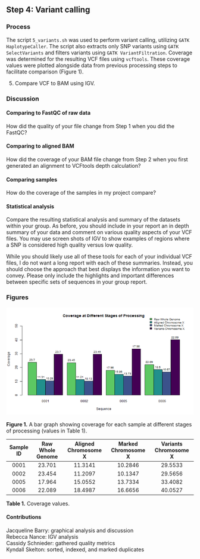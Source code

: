 ## Step 4: Variant calling

### Process

The script `5_variants.sh` was used to perform variant calling, utilizing `GATK HaplotypeCaller`. The script also extracts only SNP variants using `GATK SelectVariants` and filters variants using `GATK VariantFiltration`. Coverage was determined for the resulting VCF files using `vcftools`. These coverage values were plotted alongside data from previous processing steps to facilitate comparison (Figure 1).  

5. Compare VCF to BAM using IGV.

### Discussion



#### Comparing to FastQC of raw data

How did the quality of your file change from Step 1 when you did the FastQC?

#### Comparing to aligned BAM

How did the coverage of your BAM file change from Step 2 when you first generated an alignment to VCFtools depth calculation?

#### Comparing samples

How do the coverage of the samples in my project compare?

#### Statistical analysis

Compare the resulting statistical analysis and summary of the datasets within your group. As before, you should include in your report an in depth summary of your data and comment on various quality aspects of your VCF files. You may use screen shots of IGV to show examples of regions where a SNP is considered high quality versus low quality.

While you should likely use all of these tools for each of your individual VCF files, I do not want a long report with each of these summaries. Instead, you should choose the approach that best displays the information you want to convey. Please only include the highlights and important differences between specific sets of sequences in your group report. 


### Figures

<img src="analysis/0_figures/4_coverage.png"  alt="Bar Graph Comparing Coverage at Different Stages of the Pipeline">  

__Figure 1.__ A bar graph showing coverage for each sample at different stages of processing (values in Table 1).

| Sample ID | Raw Whole Genome | Aligned Chromosome X | Marked Chromosome X | Variants Chromosome X |
|:---------:|:----------------:|:--------------------:|:-------------------:|:---------------------:|
|   0001    |      23.701      |       11.3141        |       10.2846       |        29.5533        |
|   0002    |      23.454      |       11.2097        |       10.1347       |        29.5656        |
|   0005    |      17.964      |       15.0552        |       13.7334       |        33.4082        |
|   0006    |      22.089      |       18.4987        |       16.6656       |        40.0527        |

__Table 1.__ Coverage values.

#### Contributions

Jacqueline Barry: graphical analysis and discussion  
Rebecca Nance: IGV analysis  
Cassidy Schnieder: gathered quality metrics  
Kyndall Skelton: sorted, indexed, and marked duplicates  
